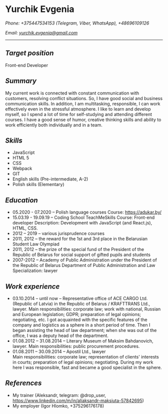 # **Yurchik Evgenia**
*Phone:  +375447534153 (Telegram, Viber, WhatsApp), +48696109126*

*Email: yurchik.evgenia@gmail.com*
*** 
## *Target position*
Front-end Developer
## *Summary*
My current work is connected with constant communication with customers, resolving conflict situations. So, I have good social and business communication skills. In addition, I am multitasking, responsible, I can work effectively even in the stressful atmosphere.
I like to learn and develop myself, so I spend a lot of time for self-studying and attending different courses. 
I have a good sense of humor, creative thinking skills and ability to work efficiently both individually and in a team.
## *Skills*
* JavaScript
* HTML 5
* CSS
* Webpack 
* GIT 
* English skills (Pre-intermediate, A-2)
* Polish skills (Elementary)
## *Education*
* 05.2020 - 07.2020 – Polish language courses
Course: https://adukar.by/
* 15.03.19 - 19.09.19 – Coding School TeachMeSkills 
Course: Front-end developer
Description: Development with JavaScript (and React.js), HTML, CSS. 
* 2012 – 2019 – various jurisprudence courses
* 2011, 2012 – the reward for the 1st and 3rd place in the Belarusian Student Law Olympiad
* 2011, 2012 – the prize of the special fund of the President of the Republic of Belarus for social support of gifted pupils and students
* 2007-2012 – Academy of Public Administration under the President of the Republic of Belarus 
Department of Public Administration and Law 
Specialization: lawyer
## *Work experience*
* 03.10.2014 – until now – Representative office of ACE CARGO Ltd. (Republic of Latvia) in the Republic of Belarus / KRAFTTRANS Ltd., lawyer.
Main responsibilities: corporate law; work with national, Russian and European legislation; GDPR; preparation of legal opinions; negotiating, etc.
I got acquainted with the specific features of the company and logistics as a sphere in a short period of time. Then I began assisting the head of law department; when she was out of the office, I was a deputy head of the department.
* 01.08.2012 – 31.08.2014 – Literary Museum of Maksim Bahdanovich, lawyer.
Main responsibilities: public procurement procedures.
* 01.08.2011 – 30.09.2014 – Apostil Ltd., lawyer  
Main responsibilities: corporate law; representation of clients' interests in courts; preparation of legal opinions; negotiating.
During my work here I was responsible, fast and became a good specialist in the sphere.
## *References*
*	My trainer (Aleksandr, telegram: @drop_user, https://www.linkedin.com/m/in/aliaksandr-maksiuta-57842695)
*	My employer (Igor Hlomko, +375296176178)
